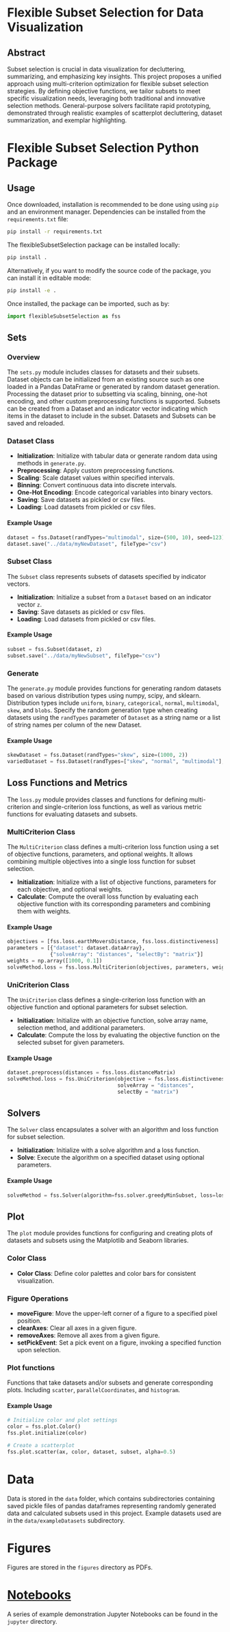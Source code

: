 # Flexible Subset Selection for Data Visualization

## Abstract
Subset selection is crucial in data visualization for decluttering, summarizing, and emphasizing key insights. This project proposes a unified approach using multi-criterion optimization for flexible subset selection strategies. By defining objective functions, we tailor subsets to meet specific visualization needs, leveraging both traditional and innovative selection methods. General-purpose solvers facilitate rapid prototyping, demonstrated through realistic examples of scatterplot decluttering, dataset summarization, and exemplar highlighting.

# Flexible Subset Selection Python Package

## Usage
Once downloaded, installation is recommended to be done using  using `pip` and an environment manager. Dependencies can be installed from the `requirements.txt` file:
```sh
pip install -r requirements.txt
```

The flexibleSubsetSelection package can be installed locally: 
```sh
pip install .
```

Alternatively, if you want to modify the source code of the package, you can install it in editable mode:
```sh
pip install -e .
```

Once installed, the package can be imported, such as by:
```py
import flexibleSubsetSelection as fss
```

## Sets

### Overview
The `sets.py` module includes classes for datasets and their subsets. Dataset objects can be initialized from an existing source such as one loaded in a Pandas DataFrame or generated by random dataset generation. Processing the dataset prior to subsetting via scaling, binning, one-hot encoding, and other custom preprocessing functions is supported. Subsets can be created from a Dataset and an indicator vector indicating which items in the dataset to include in the subset. Datasets and Subsets can be saved and reloaded.

### Dataset Class

- **Initialization**: Initialize with tabular data or generate random data using methods in `generate.py`.
- **Preprocessing**: Apply custom preprocessing functions.
- **Scaling**: Scale dataset values within specified intervals.
- **Binning**: Convert continuous data into discrete intervals.
- **One-Hot Encoding**: Encode categorical variables into binary vectors.
- **Saving**: Save datasets as pickled or csv files.
- **Loading**: Load datasets from pickled or csv files.

#### Example Usage

```py
dataset = fss.Dataset(randTypes="multimodal", size=(500, 10), seed=123)
dataset.save("../data/myNewDataset", fileType="csv")
```

### Subset Class

The `Subset` class represents subsets of datasets specified by indicator vectors.

- **Initialization**: Initialize a subset from a `Dataset` based on an indicator vector `z`.
- **Saving**: Save datasets as pickled or csv files.
- **Loading**: Load datasets from pickled or csv files.

#### Example Usage

```py
subset = fss.Subset(dataset, z)
subset.save("../data/myNewSubset", fileType="csv")
```

### Generate

The `generate.py` module provides functions for generating random datasets based on various distribution types using numpy, scipy, and sklearn. Distribution types include `uniform`, `binary`, `categorical`, `normal`, `multimodal`, `skew`, and `blobs`. Specify the random generation type when creating datasets using the `randTypes` parameter of `Dataset` as a string name or a list of string names per column of the new Dataset.

#### Example Usage

```py
skewDataset = fss.Dataset(randTypes="skew", size=(1000, 2))
variedDataset = fss.Dataset(randTypes=["skew", "normal", "multimodal"], size=(1000, 3))
```

## Loss Functions and Metrics

The `loss.py` module provides classes and functions for defining multi-criterion and single-criterion loss functions, as well as various metric functions for evaluating datasets and subsets.

### MultiCriterion Class

The `MultiCriterion` class defines a multi-criterion loss function using a set of objective functions, parameters, and optional weights. It allows combining multiple objectives into a single loss function for subset selection.

- **Initialization**: Initialize with a list of objective functions, parameters for each objective, and optional weights.
- **Calculate**: Compute the overall loss function by evaluating each objective function with its corresponding parameters and combining them with weights.

#### Example Usage

```py
objectives = [fss.loss.earthMoversDistance, fss.loss.distinctiveness]
parameters = [{"dataset": dataset.dataArray}, 
              {"solveArray": "distances", "selectBy": "matrix"}]
weights = np.array([1000, 0.1])
solveMethod.loss = fss.loss.MultiCriterion(objectives, parameters, weights=weights)
```

### UniCriterion Class

The `UniCriterion` class defines a single-criterion loss function with an objective function and optional parameters for subset selection.

- **Initialization**: Initialize with an objective function, solve array name, selection method, and additional parameters.
- **Calculate**: Compute the loss by evaluating the objective function on the selected subset for given parameters.


#### Example Usage

```py
dataset.preprocess(distances = fss.loss.distanceMatrix)
solveMethod.loss = fss.UniCriterion(objective = fss.loss.distinctiveness,
                                    solveArray = "distances",
                                    selectBy = "matrix")
```

## Solvers

The `Solver` class encapsulates a solver with an algorithm and loss function for subset selection.

- **Initialization**: Initialize with a solve algorithm and a loss function.
- **Solve**: Execute the algorithm on a specified dataset using optional parameters.

#### Example Usage

```py
solveMethod = fss.Solver(algorithm=fss.solver.greedyMinSubset, loss=lossFunction)
```

## Plot

The `plot` module provides functions for configuring and creating plots of datasets and subsets using the Matplotlib and Seaborn libraries.

### Color Class

- **Color Class**: Define color palettes and color bars for consistent visualization.

### Figure Operations

- **moveFigure**: Move the upper-left corner of a figure to a specified pixel position.
- **clearAxes**: Clear all axes in a given figure.
- **removeAxes**: Remove all axes from a given figure.
- **setPickEvent**: Set a pick event on a figure, invoking a specified function upon selection.

### Plot functions

Functions that take datasets and/or subsets and generate corresponding plots. Including `scatter`, `parallelCoordinates`, and `histogram`.

#### Example Usage

```py
# Initialize color and plot settings
color = fss.plot.Color()
fss.plot.initialize(color)

# Create a scatterplot
fss.plot.scatter(ax, color, dataset, subset, alpha=0.5)
```

# Data

Data is stored in the `data` folder, which contains subdirectories containing saved pickle files of pandas dataframes representing randomly generated data and calculated subsets used in this project. Example datasets used are in the `data/exampleDatasets` subdirectory. 


# Figures

Figures are stored in the `figures` directory as PDFs. 


# [Notebooks](https://pages.graphics.cs.wisc.edu/flexibleSubsetSelection/)

A series of example demonstration Jupyter Notebooks can be found in the `jupyter` directory. 
